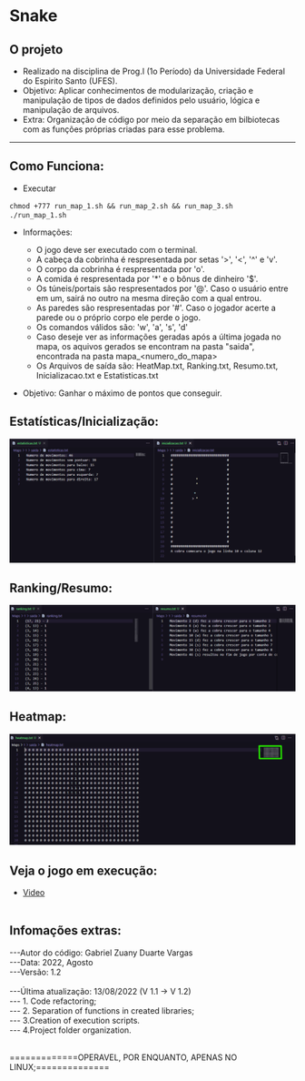 # Snake

## O projeto
- Realizado na disciplina de Prog.I (1o Período) da Universidade Federal do Espirito Santo (UFES).<br>
- Objetivo: Aplicar conhecimentos de modularização, criação e manipulação de tipos de dados definidos pelo usuário, lógica e manipulação de arquivos.<br>
- Extra: Organização de código por meio da separação em bilbiotecas com as funções próprias criadas para esse problema.<br>

---
 
 ## Como Funciona:
 
- Executar<br>
~~~Shell
chmod +777 run_map_1.sh && run_map_2.sh && run_map_3.sh
./run_map_1.sh
~~~
<ou run_map_2.sh ou run_map_3.sh>

- Informações: 
  - O jogo deve ser executado com o terminal.
  - A cabeça da cobrinha é respresentada por setas '>', '<', '^' e 'v'.
  - O corpo da cobrinha é respresentada por 'o'.
  - A comida é respresentada por '*' e o bônus de dinheiro '$'.
  - Os túneis/portais são respresentados por '@'. Caso o usuário entre em um, sairá no outro na mesma direção com a qual entrou.
  - As paredes são respresentadas por '#'. Caso o jogador acerte a parede ou o próprio corpo ele perde o jogo.
  - Os comandos válidos são: 'w', 'a', 's', 'd'
  - Caso deseje ver as informações geradas após a última jogada no mapa, os aquivos gerados se encontram na pasta "saida", encontrada na pasta mapa_<numero_do_mapa>
  - Os Arquivos de saída são: HeatMap.txt, Ranking.txt, Resumo.txt, Inicializacao.txt e Estatisticas.txt

- Objetivo: Ganhar o máximo de pontos que conseguir.


## Estatísticas/Inicialização:
 <img src="https://github.com/GabrielZuany/Snake/blob/main/media/img1.png"/>
 <br>
 
## Ranking/Resumo:
 <img src="https://github.com/GabrielZuany/Snake/blob/main/media/img2.png"/>
 <br>
 
## Heatmap:
 <img src="https://github.com/GabrielZuany/Snake/blob/main/media/img3.png"/>

## Veja o jogo em execução:
  - [Video](https://github.com/GabrielZuany/Snake/blob/main/media/run.mp4) <br><br>

## Infomações extras:

---Autor do código: Gabriel Zuany Duarte Vargas<br>
---Data: 2022, Agosto<br>
---Versão: 1.2<br>
<br>
---Última atualização: 13/08/2022 (V 1.1 -> V 1.2)<br>
    --- 1. Code refactoring;<br>
    --- 2. Separation of functions in created libraries;<br>
    --- 3.Creation of execution scripts.<br>
    --- 4.Project folder organization.<br><br>
    
=============OPERAVEL, POR ENQUANTO, APENAS NO LINUX;==============
